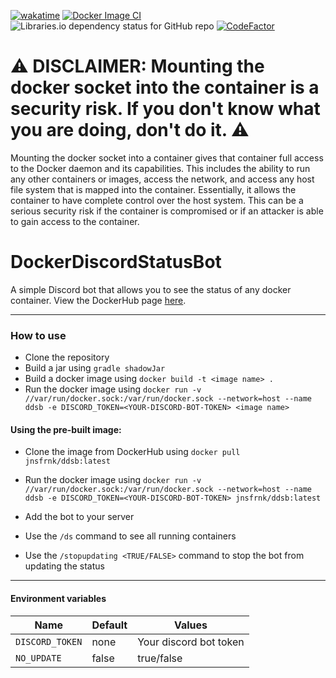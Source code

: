 [![wakatime](https://wakatime.com/badge/user/49ee5b93-5588-4f44-a2a6-bceec1836f4a/project/11927978-fe31-424f-8dc8-e6278c354e31.svg)](https://wakatime.com/badge/user/49ee5b93-5588-4f44-a2a6-bceec1836f4a/project/11927978-fe31-424f-8dc8-e6278c354e31) [![Docker Image CI](https://github.com/JonasFranke/DockerDiscordStatusBot/actions/workflows/docker-build.yml/badge.svg)](https://github.com/JonasFranke/DockerDiscordStatusBot/actions/workflows/docker-build.yml) ![Libraries.io dependency status for GitHub repo](https://img.shields.io/librariesio/github/JonasFranke/DockerDiscordStatusBot) [![CodeFactor](https://www.codefactor.io/repository/github/jonasfranke/dockerdiscordstatusbot/badge)](https://www.codefactor.io/repository/github/jonasfranke/dockerdiscordstatusbot)

# ⚠️ DISCLAIMER: Mounting the docker socket into the container is a security risk. If you don't know what you are doing, don't do it. ⚠️
Mounting the docker socket into a container gives that container full access to the Docker daemon and its capabilities. This includes the ability to run any other containers or images, access the network, and access any host file system that is mapped into the container. Essentially, it allows the container to have complete control over the host system. This can be a serious security risk if the container is compromised or if an attacker is able to gain access to the container.
# DockerDiscordStatusBot
A simple Discord bot that allows you to see the status of any docker container.
View the DockerHub page [here](https://hub.docker.com/r/jnsfrnk/ddsb).

---
### How to use
- Clone the repository
- Build a jar using ```gradle shadowJar```
- Build a docker image using ```docker build -t <image name> .```
- Run the docker image using ```docker run -v //var/run/docker.sock:/var/run/docker.sock --network=host --name ddsb -e DISCORD_TOKEN=<YOUR-DISCORD-BOT-TOKEN> <image name>```

#### Using the pre-built image:
- Clone the image from DockerHub using ```docker pull jnsfrnk/ddsb:latest```
- Run the docker image using ```docker run -v //var/run/docker.sock:/var/run/docker.sock --network=host --name ddsb -e DISCORD_TOKEN=<YOUR-DISCORD-BOT-TOKEN> jnsfrnk/ddsb:latest```

- Add the bot to your server
- Use the ```/ds``` command to see all running containers
- Use the ```/stopupdating <TRUE/FALSE>``` command to stop the bot from updating the status

---

#### Environment variables

| Name                | Default | Values                 |
|---------------------|---------|------------------------|
| ```DISCORD_TOKEN``` | none    | Your discord bot token |
| ```NO_UPDATE```     | false   | true/false             |
